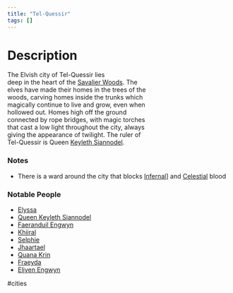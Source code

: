 ```yaml
---
title: "Tel-Quessir"
tags: []
---
```


# Description

The Elvish city of Tel-Quessir lies  
deep in the heart of the [Savalier Woods](posts/Places/Savalier%20Woods.md). The  
elves have made their homes in the trees of the  
woods, carving homes inside the trunks which  
magically continue to live and grow, even when  
hollowed out. Homes high off the ground  
connected by rope bridges, with magic torches  
that cast a low light throughout the city, always  
giving the appearance of twilight. The ruler of  
Tel-Quessir is Queen [Keyleth Siannodel](posts/NPCs/Keyleth%20Siannodel.md).

### Notes

- There is a ward around the city that blocks [Infernal](posts/Species/Infernal.md)] and [Celestial](posts/Species/Celestial.md) blood

### Notable People

- [Elyssa](posts/NPCs/Elyssa%20Engwyn.md)
- [Queen Keyleth Siannodel](posts/NPCs/Keyleth%20Siannodel.md)
- [Faeranduil Engwyn](posts/NPCs/Faeranduil%20Engwyn.md)
- [Khiiral](posts/NPCs/Khiiral.md)
- [Selphie](posts/NPCs/Selphie.md)
- [Jhaartael](Jhaartael)
- [Quana Krin](posts/NPCs/Quana%20Krin.md)
- [Fraeyda](posts/PCs/Fraeyda.md)
- [Eliyen Engwyn](posts/NPCs/Eliyen%20Engwyn.md)


#cities
